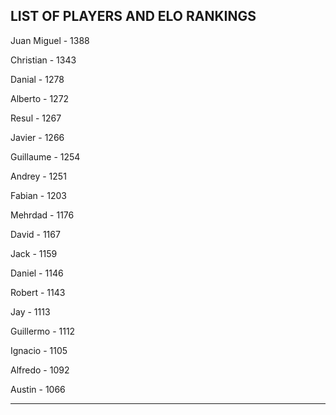 ## LIST OF PLAYERS AND ELO RANKINGS


Juan Miguel - 1388


Christian - 1343


Danial - 1278


Alberto - 1272


Resul - 1267


Javier - 1266


Guillaume - 1254


Andrey - 1251


Fabian - 1203


Mehrdad - 1176


David - 1167


Jack - 1159


Daniel - 1146


Robert - 1143


Jay - 1113


Guillermo - 1112


Ignacio - 1105


Alfredo - 1092


Austin - 1066



--------------------------------------------------------------
